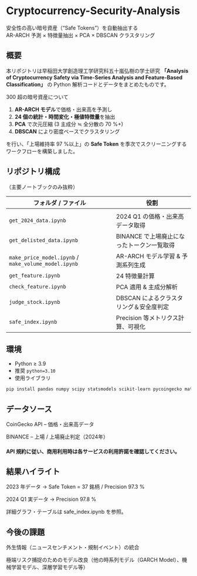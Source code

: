 # Cryptocurrency-Security-Analysis
安全性の高い暗号資産（“Safe Tokens”）を自動抽出する  
AR-ARCH 予測 × 特徴量抽出 × PCA × DBSCAN クラスタリング



## 概要
本リポジトリは早稲田大学創造理工学研究科五十嵐弘樹の学士研究 **「Analysis of Cryptocurrency Safety via Time-Series Analysis and Feature-Based Classification」** の Python 解析コードとデータをまとめたものです。  

300 超の暗号資産について  

1. **AR-ARCH モデル**で価格・出来高を予測し  
2. **24 個の統計・時間変化・極値特徴量**を抽出  
3. **PCA** で次元圧縮 (3 主成分 ≒ 全分散の 70 %+)  
4. **DBSCAN** により密度ベースでクラスタリング  

を行い、「上場維持率 97 %以上」の **Safe Token** を季次でスクリーニングするワークフローを構築しました。


## リポジトリ構成
（主要ノートブックのみ抜粋）

| フォルダ / ファイル | 役割 |
|--------------------|------|
|  |
| `get_2024_data.ipynb` | 2024 Q1 の価格・出来高データ取得 |
| `get_delisted_data.ipynb` | BINANCE で上場廃止になったトークン一覧取得 |
| `make_price_model.ipynb` / `make_volume_model.ipynb` | AR-ARCH モデル学習 & 予測系列生成 |
| `get_feature.ipynb` | 24 特徴量計算 |
| `check_feature.ipynb` | PCA 適用 & 主成分解析 |
| `judge_stock.ipynb` | DBSCAN によるクラスタリング＆安全度判定 |
| `safe_index.ipynb` | Precision 等メトリクス計算、可視化 |


## 環境
- Python ≥ 3.9  
- 推奨 `python=3.10`  
- 使用ライブラリ   

```bash
pip install pandas numpy scipy statsmodels scikit-learn pycoingecko matplotlib tqdm
```

## データソース
CoinGecko API – 価格・出来高データ

BINANCE – 上場 / 上場廃止判定（2024年）

#### API 規約に従い、商用利用時は各サービスの利用許諾を確認してください。


## 結果ハイライト
2023 年データ → Safe Token = 37 銘柄 / Precision 97.3 %

2024 Q1 実データ → Precision 97.8 %

詳細グラフ・テーブルは safe_index.ipynb を参照。

## 今後の課題
外生情報（ニュースセンチメント・規制イベント）の統合

極端リスク捕捉のためのモデル改良（他の時系列モデル（GARCH Model）、機械学習モデル、深層学習モデル等）
